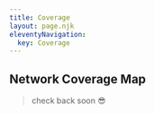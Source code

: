 ```yaml
---
title: Coverage
layout: page.njk
eleventyNavigation:
  key: Coverage
---
```


## Network Coverage Map

> check back soon 😎